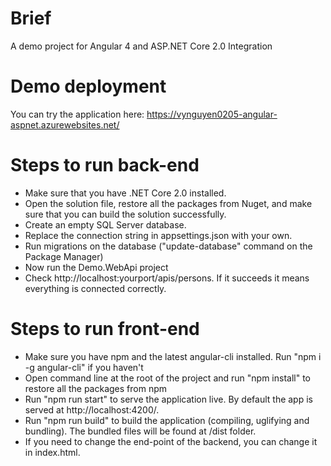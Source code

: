 # Brief
A demo project for Angular 4 and ASP.NET Core 2.0 Integration

# Demo deployment
You can try the application here: https://vynguyen0205-angular-aspnet.azurewebsites.net/

# Steps to run back-end
- Make sure that you have .NET Core 2.0 installed.
- Open the solution file, restore all the packages from Nuget, and make sure that you can build the solution successfully.
- Create an empty SQL Server database.
- Replace the connection string in appsettings.json with your own.
- Run migrations on the database ("update-database" command on the Package Manager)
- Now run the Demo.WebApi project
- Check http://localhost:yourport/apis/persons. If it succeeds it means everything is connected correctly.

# Steps to run front-end
- Make sure you have npm and the latest angular-cli installed. Run "npm i -g angular-cli" if you haven't 
- Open command line at the root of the project and run "npm install" to restore all the packages from npm
- Run "npm run start" to serve the application live. By default the app is served at http://localhost:4200/.
- Run "npm run build" to build the application (compiling, uglifying and bundling). The bundled files will be found at /dist folder.
- If you need to change the end-point of the backend, you can change it in index.html.
